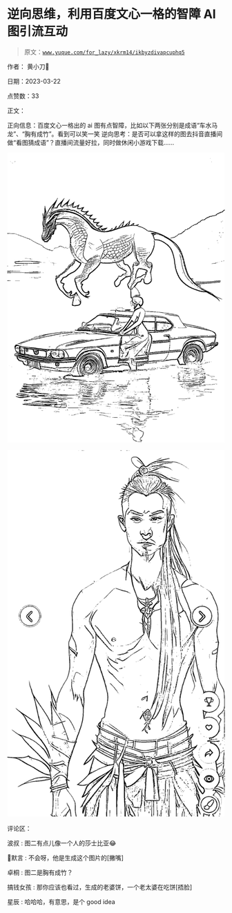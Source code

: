# 逆向思维，利用百度文心一格的智障 AI 图引流互动

> 原文：[`www.yuque.com/for_lazy/xkrm14/ikbyzdivapcuphq5`](https://www.yuque.com/for_lazy/xkrm14/ikbyzdivapcuphq5)

作者： 黄小刀🔪

日期：2023-03-22

点赞数：33

正文：

正向信息：百度文心一格出的 ai 图有点智障，比如以下两张分别是成语“车水马龙”、“胸有成竹”。看到可以笑一笑 逆向思考：是否可以拿这样的图去抖音直播间做“看图猜成语”？直播间流量好拉，同时做休闲小游戏下载……

![](img/3a5f57fb86d834c5911b6a07569fbda0.png)  

![](img/d27a6359ff4550ae200ac5acb21e01c4.png)  

评论区：

波叔 : 图二有点儿像一个人的莎士比亚😂

默言 : 不会呀，他是生成这个图片的[撇嘴]

卓桐 : 图二是胸有成竹？

搞钱女孩 : 那你应该也看过，生成的老婆饼，一个老太婆在吃饼[捂脸]

星辰 : 哈哈哈，有意思，是个 good idea


